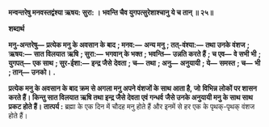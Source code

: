 **मन्वन्तरेषु मनवस्तद्वंश्या ऋषय: सुरा: ।** **भवन्ति चैव युगपत्सुरेशाश्चानु ये च तान् ॥ २५॥** 

**शब्दार्थ** 

**मनु-अन्तरेषु—** **प्रत्येक मनु के अवसान के बाद** **; मनव:—** **अन्य मनु** **; तत्-वंश्या:—** **तथा उनके वंशज** **; ऋषय:—** **सात विलयात** **ऋषि** **; सुरा:—** **भगवान् के भक्त** **; भवन्ति—** **उन्नति करते हैं** **; च एव—** **वे सभी भी** **; युगपत्—** **एक साथ** **; सुर-ईशा:—** **इन्द्र जैसे** **देवता** **; च—** **तथा** **; अनु—** **अनुयायी** **; ये—** **समस्त** **; च—** **भी** **; तान्—** **उनको।** **.** 

**प्रत्येक मनु के अवसान के बाद क्रम से अगला मनु अपने वंशजों के साथ आता है, जो** **विभिन्न लोकों पर शासन करते हैं। किन्तु सात विलयात ऋषि तथा इन्द्र जैसे देवता एवं गन्धर्व** **जैसे उनके अनुयायी मनु के साथ साथ प्रकट होते हैं।** **तात्पर्य :** ब्रह्मा के एक दिन में चौदह मनु होते हैं और इनमें से हर एक के पृथक्-पृथक् वंशज होते हैं।  